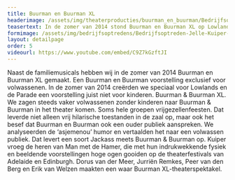 ```yaml
---
title: Buurman en Buurman XL
headerimage: /assets/img/theaterproducties/buurman_en_buurman/Bedrijfsoptreden-buurmanbuurman-Jelle-Kuiper-2.jpg
teasertext: In de zomer van 2014 stond Buurman en Buurman XL op Lowlands en de Parade.
formimage: /assets/img/bedrijfsoptredens/Bedrijfsoptreden-Jelle-Kuiper-fakespeech.jpg
layout: detailpage
order: 5
videourl: https://www.youtube.com/embed/C9Z7kGzftJI
---
```


Naast de familiemusicals hebben wij in de zomer van 2014 Buurman en Buurman XL gemaakt. ​Een Buurman en Buurman voorstelling exclusief voor volwassenen. In de zomer van 2014 creërden we speciaal voor Lowlands en de Parade een voorstelling juist niet voor kinderen. Buurman & Buurman XL. We zagen steeds vaker volwassenen zonder kinderen naar Buurman & Buurman in het theater komen. Soms hele groepen vrijgezellenfeesten. Dat leverde niet alleen vrij hilarische toestanden in de zaal op, maar ook het besef dat Buurman en Buurman ook een ouder publiek aanspreken. We analyseerden de ‘asjemenou’ humor en vertaalden het naar een volwassen publiek. Dat levert een soort Jackass meets Buurman & Buurman op. Kuiper vroeg de heren van Man met de Hamer, die met hun indrukwekkende fysiek en beeldende voorstellingen  hoge ogen gooiden op de theaterfestivals van Adelaide en Edinburgh. Dorus van der Meer, Jurriën Remkes, Peer van den Berg en Erik van Welzen maakten een waar Buurman XL-theaterspektakel. 